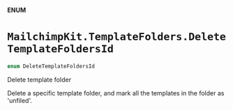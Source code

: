 **ENUM**

# `MailchimpKit.TemplateFolders.DeleteTemplateFoldersId`

```swift
enum DeleteTemplateFoldersId
```

Delete template folder

Delete a specific template folder, and mark all the templates in the folder as 'unfiled'.
